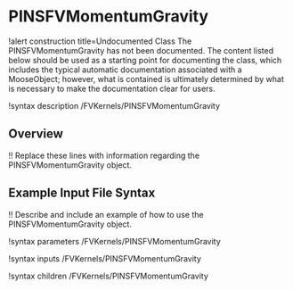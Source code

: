 # PINSFVMomentumGravity

!alert construction title=Undocumented Class
The PINSFVMomentumGravity has not been documented. The content listed below should be used as a starting point for
documenting the class, which includes the typical automatic documentation associated with a
MooseObject; however, what is contained is ultimately determined by what is necessary to make the
documentation clear for users.

!syntax description /FVKernels/PINSFVMomentumGravity

## Overview

!! Replace these lines with information regarding the PINSFVMomentumGravity object.

## Example Input File Syntax

!! Describe and include an example of how to use the PINSFVMomentumGravity object.

!syntax parameters /FVKernels/PINSFVMomentumGravity

!syntax inputs /FVKernels/PINSFVMomentumGravity

!syntax children /FVKernels/PINSFVMomentumGravity
